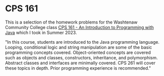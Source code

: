 # CPS 161

This is a selection of the homework problems for the Washtenaw Community College class [CPS 161 - An Introduction to Programming with Java](https://catalog.wccnet.edu/current/courses/cps-161.php) which I took in Summer 2023.

"In this course, students are introduced to the Java programming language. Looping, conditional logic and string manipulation are some of the basic programming concepts covered. Object-oriented concepts are covered such as objects and classes, constructors, inheritance, and polymorphism. Abstract classes and interfaces are minimally covered. CPS 261 will cover these topics in depth. Prior programming experience is recommended."
